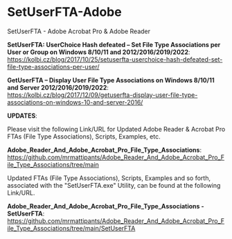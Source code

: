 # SetUserFTA-Adobe
SetUserFTA - Adobe Acrobat Pro &amp; Adobe Reader

**SetUserFTA: UserChoice Hash defeated – Set File Type Associations per User or Group on Windows 8/10/11 and 2012/2016/2019/2022**:<br> https://kolbi.cz/blog/2017/10/25/setuserfta-userchoice-hash-defeated-set-file-type-associations-per-user/

**GetUserFTA – Display User File Type Associations on Windows 8/10/11 and Server 2012/2016/2019/2022**:<br> 
https://kolbi.cz/blog/2017/12/09/getuserfta-display-user-file-type-associations-on-windows-10-and-server-2016/

**UPDATES**:<br>
 
Please visit the following Link/URL for Updated Adobe Reader & Acrobat Pro FTAs (File Type Associations), Scripts, Examples, etc.

**Adobe_Reader_And_Adobe_Acrobat_Pro_File_Type_Associations**:<br>
https://github.com/mrmattipants/Adobe_Reader_And_Adobe_Acrobat_Pro_File_Type_Associations/tree/main

Updated FTAs (File Type Associations), Scripts, Examples and so forth, associated with the "SetUserFTA.exe" Utility, can be found at the following Link/URL.

**Adobe_Reader_And_Adobe_Acrobat_Pro_File_Type_Associations - SetUserFTA**:<br>
https://github.com/mrmattipants/Adobe_Reader_And_Adobe_Acrobat_Pro_File_Type_Associations/tree/main/SetUserFTA
